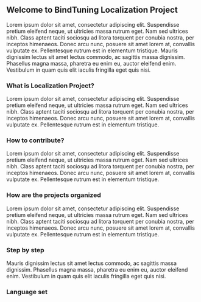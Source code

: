 ## Welcome to BindTuning Localization Project

Lorem ipsum dolor sit amet, consectetur adipiscing elit. Suspendisse pretium eleifend neque, ut ultricies massa rutrum eget. Nam sed ultrices nibh. Class aptent taciti sociosqu ad litora torquent per conubia nostra, per inceptos himenaeos. Donec arcu nunc, posuere sit amet lorem at, convallis vulputate ex. Pellentesque rutrum est in elementum tristique. Mauris dignissim lectus sit amet lectus commodo, ac sagittis massa dignissim. Phasellus magna massa, pharetra eu enim eu, auctor eleifend enim. Vestibulum in quam quis elit iaculis fringilla eget quis nisi.


### What is Localization Project?

Lorem ipsum dolor sit amet, consectetur adipiscing elit. Suspendisse pretium eleifend neque, ut ultricies massa rutrum eget. Nam sed ultrices nibh. Class aptent taciti sociosqu ad litora torquent per conubia nostra, per inceptos himenaeos. Donec arcu nunc, posuere sit amet lorem at, convallis vulputate ex. Pellentesque rutrum est in elementum tristique. 


### How to contribute?

Lorem ipsum dolor sit amet, consectetur adipiscing elit. Suspendisse pretium eleifend neque, ut ultricies massa rutrum eget. Nam sed ultrices nibh. Class aptent taciti sociosqu ad litora torquent per conubia nostra, per inceptos himenaeos. Donec arcu nunc, posuere sit amet lorem at, convallis vulputate ex. Pellentesque rutrum est in elementum tristique.


### How are the projects organized

Lorem ipsum dolor sit amet, consectetur adipiscing elit. Suspendisse pretium eleifend neque, ut ultricies massa rutrum eget. Nam sed ultrices nibh. Class aptent taciti sociosqu ad litora torquent per conubia nostra, per inceptos himenaeos. Donec arcu nunc, posuere sit amet lorem at, convallis vulputate ex. Pellentesque rutrum est in elementum tristique.


### Step by step

Mauris dignissim lectus sit amet lectus commodo, ac sagittis massa dignissim. Phasellus magna massa, pharetra eu enim eu, auctor eleifend enim. Vestibulum in quam quis elit iaculis fringilla eget quis nisi.

### Language set




